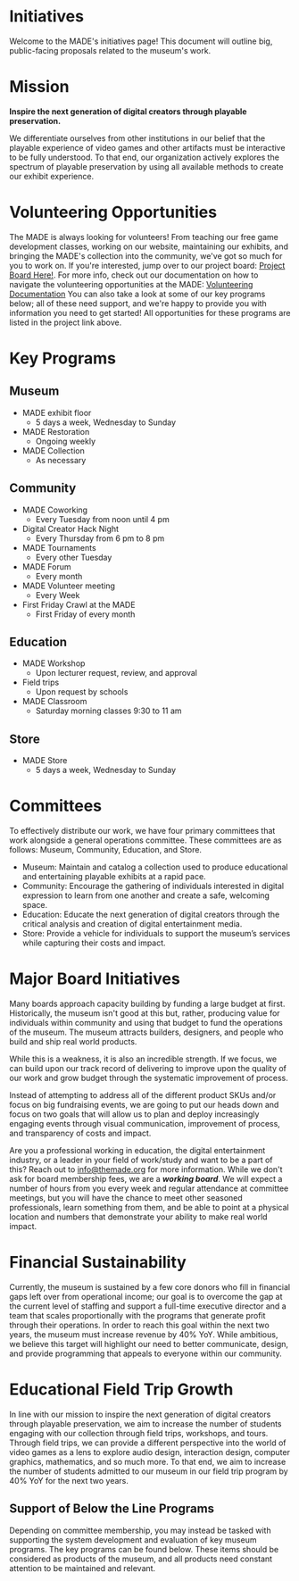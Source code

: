 # Initiatives
Welcome to the MADE's initiatives page! This document will outline big, public-facing proposals related to the museum's work.

# Mission
**Inspire the next generation of digital creators through playable preservation.**

We differentiate ourselves from other institutions in our belief that the playable experience of video games and other artifacts must be interactive to be fully understood. To that end, our organization actively explores the spectrum of playable preservation by using all available methods to create our exhibit experience.

# Volunteering Opportunities
The MADE is always looking for volunteers! From teaching our free game development classes, working on our website, maintaining our exhibits, and bringing the MADE's collection into the community, we've got so much for you to work on. If you're interested, jump over to our project board: [Project Board Here!](https://github.com/orgs/Museum-of-Art-and-Digital-Entertainment/projects/14).
For more info, check out our documentation on how to navigate the volunteering opportunities at the MADE: [Volunteering Documentation](https://github.com/Museum-of-Art-and-Digital-Entertainment/MADE-Initiatives/blob/main/getting_involved.md)
You can also take a look at some of our key programs below; all of these need support, and we're happy to provide you with information you need to get started! All opportunities for these programs are listed in the project link above.

# Key Programs
## Museum
- MADE exhibit floor
  - 5 days a week, Wednesday to Sunday
- MADE Restoration
  - Ongoing weekly
- MADE Collection
  - As necessary
 
## Community
- MADE Coworking
  - Every Tuesday from noon until 4 pm
- Digital Creator Hack Night
  - Every Thursday from 6 pm to 8 pm
- MADE Tournaments
  - Every other Tuesday
- MADE Forum
  - Every month
- MADE Volunteer meeting
  - Every Week
- First Friday Crawl at the MADE
  - First Friday of every month
 
## Education
- MADE Workshop
  - Upon lecturer request, review, and approval
- Field trips
  - Upon request by schools
- MADE Classroom
  - Saturday morning classes 9:30 to 11 am


## Store
- MADE Store
  - 5 days a week, Wednesday to Sunday

# Committees
To effectively distribute our work, we have four primary committees that work alongside a general operations committee. These committees are as follows: Museum, Community, Education, and Store. 

- Museum: Maintain and catalog a collection used to produce educational and entertaining playable exhibits at a rapid pace.
- Community: Encourage the gathering of individuals interested in digital expression to learn from one another and create a safe, welcoming space.
- Education: Educate the next generation of digital creators through the critical analysis and creation of digital entertainment media.
- Store: Provide a vehicle for individuals to support the museum’s services while capturing their costs and impact.

# Major Board Initiatives
Many boards approach capacity building by funding a large budget at first. Historically, the museum isn't good at this but, rather, producing value for individuals within community and using that budget to fund the operations of the museum. The museum attracts builders, designers, and people who build and ship real world products.

While this is a weakness, it is also an incredible strength. If we focus, we can build upon our track record of delivering to improve upon the quality of our work and grow budget through the systematic improvement of process.

Instead of attempting to address all of the different product SKUs and/or focus on big fundraising events, we are going to put our heads down and focus on two goals that will allow us to plan and deploy increasingly engaging events through visual communication, improvement of process, and transparency of costs and impact.

Are you a professional working in education, the digital entertainment industry, or a leader in your field of work/study and want to be a part of this? Reach out to info@themade.org for more information. While we don't ask for board membership fees, we are a ***working board***. We will expect a number of hours from you every week and regular attendance at committee meetings, but you will have the chance to meet other seasoned professionals, learn something from them, and be able to point at a physical location and numbers that demonstrate your ability to make real world impact.

# Financial Sustainability
Currently, the museum is sustained by a few core donors who fill in financial gaps left over from operational income; our goal is to overcome the gap at the current level of staffing and support a full-time executive director and a team that scales proportionally with the programs that generate profit through their operations. In order to reach this goal within the next two years, the museum must increase revenue by 40% YoY. While ambitious, we believe this target will highlight our need to better communicate, design, and provide programming that appeals to everyone within our community.

# Educational Field Trip Growth
In line with our mission to inspire the next generation of digital creators through playable preservation, we aim to increase the number of students engaging with our collection through field trips, workshops, and tours. Through field trips, we can provide a different perspective into the world of video games as a lens to explore audio design, interaction design, computer graphics, mathematics, and so much more. To that end, we aim to increase the number of students admitted to our museum in our field trip program by 40% YoY for the next two years.

## Support of Below the Line Programs
Depending on committee membership, you may instead be tasked with supporting the system development and evaluation of key museum programs. The key programs can be found below. These items should be considered as products of the museum, and all products need constant attention to be maintained and relevant.




